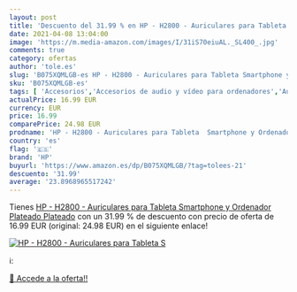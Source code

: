 ```yaml
---
layout: post
title: 'Descuento del 31.99 % en HP - H2800 - Auriculares para Tableta  S'
date: 2021-04-08 13:04:00
image: 'https://m.media-amazon.com/images/I/31iS70eiuAL._SL400_.jpg'
comments: true
category: ofertas
author: 'tole.es'
slug: 'B075XQMLGB-es HP - H2800 - Auriculares para Tableta Smartphone y...'
sku: 'B075XQMLGB-es'
tags: [ 'Accesorios','Accesorios de audio y vídeo para ordenadores','Auriculares con micrófonos','Informática','auriculares','hp','ordenador','smartphone', ]
actualPrice: 16.99 EUR
currency: EUR
price: 16.99
comparePrice: 24.98 EUR
prodname: 'HP - H2800 - Auriculares para Tableta  Smartphone y Ordenador Plateado Plateado'
country: 'es'
flag: '🇪🇸'
brand: 'HP'
buyurl: 'https://www.amazon.es/dp/B075XQMLGB/?tag=tolees-21'
descuento: '31.99'
average: '23.8968965517242'
---
```


Tienes [HP - H2800 - Auriculares para Tableta  Smartphone y Ordenador Plateado Plateado](https://www.amazon.es/dp/B075XQMLGB/?tag=tolees-21) con un 31.99 % de descuento con precio de oferta de 16.99 EUR (original: 24.98 EUR) en el siguiente enlace!

[![HP - H2800 - Auriculares para Tableta  S](https://m.media-amazon.com/images/I/31iS70eiuAL._SL400_.jpg)](https://www.amazon.es/dp/B075XQMLGB/?tag=tolees-21)

ℹ️:


[🛒 Accede a la oferta!!](https://www.amazon.es/dp/B075XQMLGB/?tag=tolees-21)
